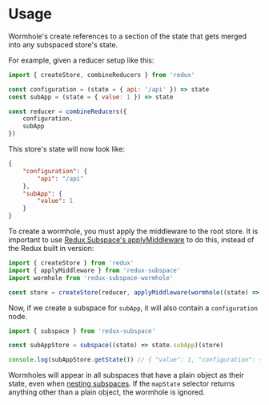 # Usage

Wormhole's create references to a section of the state that gets merged into any subspaced store's state.

For example, given a reducer setup like this:

``` javascript
import { createStore, combineReducers } from 'redux'

const configuration = (state = { api: '/api' }) => state
const subApp = (state = { value: 1 }) => state

const reducer = combineReducers({
    configuration,
    subApp
})
```

This store's state will now look like:

```json
{
    "configuration": {
        "api": "/api"
    },
    "subApp": {
        "value": 1
    }
}
```

To create a wormhole, you must apply the middleware to the root store.  It is important to use [Redux Subspace's applyMiddleware](/docs/api/applyMiddleware.md) to do this, instead of the Redux built in version:

```javascript
import { createStore } from 'redux'
import { applyMiddleware } from 'redux-subspace'
import wormhole from 'redux-subspace-wormhole'

const store = createStore(reducer, applyMiddleware(wormhole((state) => state.configuration, 'configuration')))
```

Now, if we create a subspace for `subApp`, it will also contain a `configuration` node.

```javascript
import { subspace } from 'redux-subspace'

const subAppStore = subspace((state) => state.subApp)(store)

console.log(subAppStore.getState()) // { "value": 1, "configuration": { "api": "/api" } }
```

Wormholes will appear in all subspaces that have a plain object as their state, even when [nesting subspaces](/docs/advanced/NestingSubspaces.md).  If the `mapState` selector returns anything other than a plain object, the wormhole is ignored.
